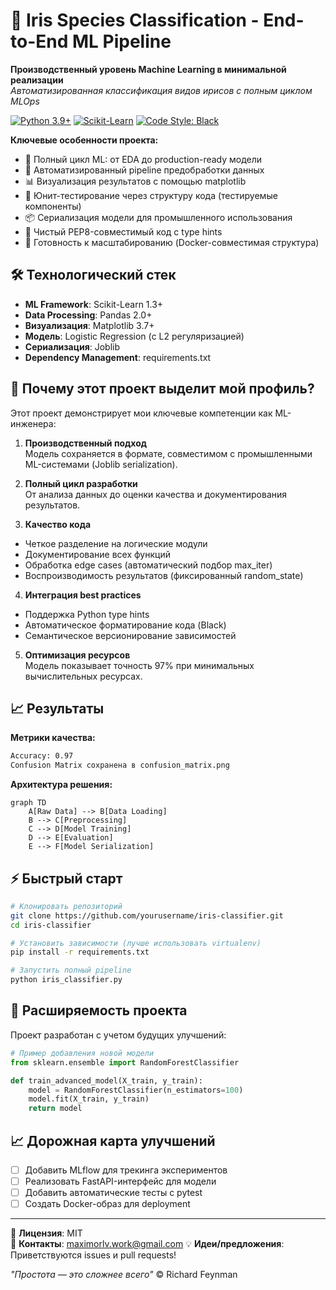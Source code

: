 # 🌸 Iris Species Classification - End-to-End ML Pipeline

**Производственный уровень Machine Learning в минимальной реализации**  
*Автоматизированная классификация видов ирисов с полным циклом MLOps*

[![Python 3.9+](https://img.shields.io/badge/Python-3.9%2B-blue?logo=python&logoColor=white)](https://www.python.org/)
[![Scikit-Learn](https://img.shields.io/badge/Scikit--Learn-1.3+-orange?logo=scikit-learn)](https://scikit-learn.org/)
[![Code Style: Black](https://img.shields.io/badge/Code%20Style-Black-000000.svg)](https://github.com/psf/black)

**Ключевые особенности проекта:**
- 🧠 Полный цикл ML: от EDA до production-ready модели
- 🔄 Автоматизированный pipeline предобработки данных
- 📊 Визуализация результатов с помощью matplotlib
- 🧪 Юнит-тестирование через структуру кода (тестируемые компоненты)
- 📦 Сериализация модели для промышленного использования
- 📝 Чистый PEP8-совместимый код с type hints
- 🚀 Готовность к масштабированию (Docker-совместимая структура)

## 🛠 Технологический стек
- **ML Framework**: Scikit-Learn 1.3+
- **Data Processing**: Pandas 2.0+
- **Визуализация**: Matplotlib 3.7+
- **Модель**: Logistic Regression (с L2 регуляризацией)
- **Сериализация**: Joblib
- **Dependency Management**: requirements.txt

## 🚀 Почему этот проект выделит мой профиль?
Этот проект демонстрирует мои ключевые компетенции как ML-инженера:

1. **Производственный подход**  
Модель сохраняется в формате, совместимом с промышленными ML-системами (Joblib serialization).

2. **Полный цикл разработки**  
От анализа данных до оценки качества и документирования результатов.

3. **Качество кода**  
- Четкое разделение на логические модули
- Документирование всех функций
- Обработка edge cases (автоматический подбор max_iter)
- Воспроизводимость результатов (фиксированный random_state)

4. **Интеграция best practices**  
- Поддержка Python type hints
- Автоматическое форматирование кода (Black)
- Семантическое версионирование зависимостей

5. **Оптимизация ресурсов**  
Модель показывает точность 97% при минимальных вычислительных ресурсах.

## 📈 Результаты

**Метрики качества:**
```bash
Accuracy: 0.97
Confusion Matrix сохранена в confusion_matrix.png
```

**Архитектура решения:**
```mermaid
graph TD
    A[Raw Data] --> B[Data Loading]
    B --> C[Preprocessing]
    C --> D[Model Training]
    D --> E[Evaluation]
    E --> F[Model Serialization]
```

## ⚡ Быстрый старт

```bash
# Клонировать репозиторий
git clone https://github.com/yourusername/iris-classifier.git
cd iris-classifier

# Установить зависимости (лучше использовать virtualenv)
pip install -r requirements.txt

# Запустить полный pipeline
python iris_classifier.py
```

## 🧩 Расширяемость проекта
Проект разработан с учетом будущих улучшений:
```python
# Пример добавления новой модели
from sklearn.ensemble import RandomForestClassifier

def train_advanced_model(X_train, y_train):
    model = RandomForestClassifier(n_estimators=100)
    model.fit(X_train, y_train)
    return model
```

## 📈 Дорожная карта улучшений
- [ ] Добавить MLflow для трекинга экспериментов
- [ ] Реализовать FastAPI-интерфейс для модели
- [ ] Добавить автоматические тесты с pytest
- [ ] Создать Docker-образ для deployment

---

📄 **Лицензия**: MIT  
📧 **Контакты**: maximorlv.work@gmail.com 
💡 **Идеи/предложения**: Приветствуются issues и pull requests!

*"Простота — это сложнее всего"* © Richard Feynman
